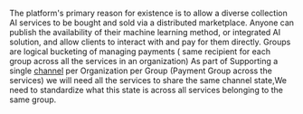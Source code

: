 The platform's primary reason for existence is to allow a diverse collection AI services to be bought and sold via a distributed marketplace.
Anyone can publish the availability of their machine learning method, or integrated AI solution, and allow clients to interact with and pay for them
directly.
Groups are logical bucketing of managing payments ( same recipient for each group across all the services in an organization)
As part of Supporting a single [channel](/docs/products/DecentralizedAIPlatform/CoreConcepts/SmartContracts/mpe) per Organization per Group (Payment Group across the services)
we will need all the services to share the same channel state,We need to standardize what this state is across all services belonging to the same group.

